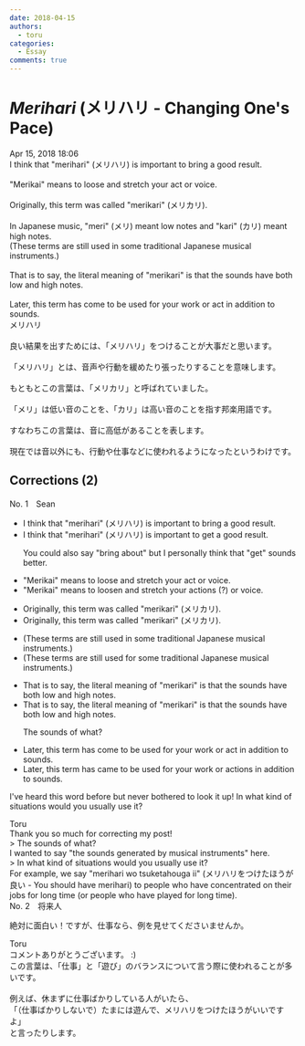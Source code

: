```yaml
---
date: 2018-04-15
authors:
  - toru
categories:
  - Essay
comments: true
---
```


# <strong><em>Merihari</strong></em> (メリハリ - Changing One's Pace)
<div class="date">Apr 15, 2018 18:06</div>
<div id="post"><div id="body_show_ori">
I think that "merihari" (メリハリ) is important to bring a good result.<br/><br/>"Merikai" means to loose and stretch your act or voice.<br/><br/>Originally, this term was called "merikari" (メリカリ).<br/><br/>In Japanese music, "meri" (メリ) meant low notes and "kari" (カリ) meant high notes.<br/>(These terms are still used in some traditional Japanese musical instruments.)<br/><br/>That is to say, the literal meaning of "merikari" is that the sounds have both low and high notes.<br/><br/>Later, this term has come to be used for your work or act in addition to sounds.
</div></div>

<!-- more -->

<div id="post_ja"><div id="body_show_mo">
メリハリ<br/><br/>良い結果を出すためには、「メリハリ」をつけることが大事だと思います。<br/><br/>「メリハリ」とは、音声や行動を緩めたり張ったりすることを意味します。<br/><br/>もともとこの言葉は、「メリカリ」と呼ばれていました。<br/><br/>「メリ」は低い音のことを、「カリ」は高い音のことを指す邦楽用語です。<br/><br/>すなわちこの言葉は、音に高低があることを表します。<br/><br/>現在では音以外にも、行動や仕事などに使われるようになったというわけです。
</div></div>

## Corrections (2)
<div id="block"><div class="first_name"> No. 1　<span class="just_name">Sean</span></div><div id="block2">
<ul class="correction_field">
<li class="incorrect">I think that "merihari" (メリハリ) is important to bring a good result.</li>
<li class="corrected correct">
I think that "merihari" (メリハリ) is important to <span class="f_blue">get</span> a good result.
<p class="correction_comment">You could also say "bring about" but I personally think that "get" sounds better.</p>
</li>
</ul>
<ul class="correction_field">
<li class="incorrect">"Merikai" means to loose and stretch your act or voice.</li>
<li class="corrected correct">
"Merikai" means to <span class="f_blue">loosen</span> and stretch your <span class="f_blue">actions (?)</span> or voice.
</li>
</ul>
<ul class="correction_field">
<li class="incorrect">Originally, this term was called "merikari" (メリカリ).</li>
<li class="corrected correct">
Originally, this term was called "merikari" (メリカリ).
</li>
</ul>
<ul class="correction_field">
<li class="incorrect">(These terms are still used in some traditional Japanese musical instruments.)</li>
<li class="corrected correct">
(These terms are still used <span class="f_blue">for</span> some traditional Japanese musical instruments.)
</li>
</ul>
<ul class="correction_field">
<li class="incorrect">That is to say, the literal meaning of "merikari" is that the sounds have both low and high notes.</li>
<li class="corrected correct">
That is to say, the literal meaning of "merikari" is that the sounds have both low and high notes.
<p class="correction_comment">The sounds of what?</p>
</li>
</ul>
<ul class="correction_field">
<li class="incorrect">Later, this term has come to be used for your work or act in addition to sounds.</li>
<li class="corrected correct">
Later, this term <span class="sline">has</span> <span class="f_blue">came</span> to be used for your work or <span class="f_blue">actions</span> in addition to sounds.
</li>
</ul>
<p class="comment_small">
 I've heard this word before but never bothered to look it up! In what kind of situations would you usually use it?
</p>

</div><div class="name"><span class="just_name">Toru</span><br>
Thank you so much for correcting my post!<br/>&gt; The sounds of what?<br/>I wanted to say "the sounds generated by musical instruments" here.<br/>&gt; In what kind of situations would you usually use it?<br/>For example, we say "merihari wo tsuketahouga ii" (メリハリをつけたほうが良い - You should have merihari) to people who have concentrated on their jobs for long time (or people who have played for long time).
</div>
</div>
<div id="block"><div class="first_name"> No. 2　<span class="just_name">将来人</span></div><div id="block2">
<p class="comment_small">
 絶対に面白い！ですが、仕事なら、例を見せてくださいませんか。
</p>

</div><div class="name"><span class="just_name">Toru</span><br>
コメントありがとうございます。 :)<br/>この言葉は、「仕事」と「遊び」のバランスについて言う際に使われることが多いです。<br/><br/>例えば、休まずに仕事ばかりしている人がいたら、<br/>「（仕事ばかりしないで）たまには遊んで、メリハリをつけたほうがいいですよ」<br/>と言ったりします。
</div>
</div>
